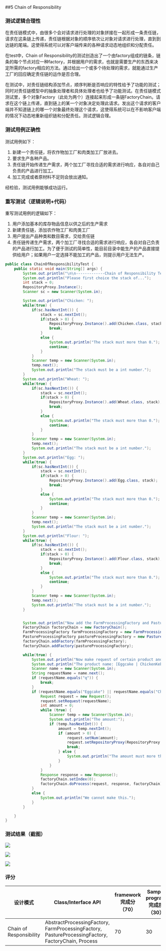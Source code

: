 ##5 Chain of Responsibility

### 测试逻辑合理性

在责任链模式中，由很多个会对请求进行处理的对象拼接在一起形成一条责任链，请求在这条链上传递，责任链根据对象的顺序依次让对象对请求进行处理，直到到达链的尾端。这使得系统可以对客户端传来的各种请求动态地组织和分配责任。

在test中，Chain of Responsibility的测试创造出了一个由factory组成的链条，链条的每个节点对应一种factory，并根据用户的需求，也就是需要生产的东西来决定所需的factory相应的方法。通过给出一个或多个待处理的需求，就能通过生产工厂的回应确定责任链的运作是否合理。

在测试中，对责任链结构添加节点，顺序判断是否响应的特性给予了功能的测试；同时对责任链模型中的抽象处理者和具体处理者也给予了功能测试。在责任链模式测试里，多个对象Factory（此处为两个）连接起来形成一条链FactoryChain。请求在这个链上传递，直到链上的某一个对象决定处理此请求。发出这个请求的客户端并不知道链上的哪一个对象最终处理这个请求，这使得系统可以在不影响客户端的情况下动态地重新组织链和分配责任。测试逻辑合理。

### 测试用例正确性

测试用例如下：

1. 新建一个责任链，将农作物加工厂和肉类加工厂放进去。
2. 要求生产各种产品。
3. 责任链开始传递生产需求，两个加工厂寻找合适的需求进行响应，各自对自己负责的产品进行加工。
4. 加工完成或者原材料不足则会放出通知。

经检验，测试用例能够成功运行。

### 重写测试（逻辑说明+代码）

重写测试用例的逻辑如下：

1. 用户添加基本的库存物品信息以供之后的生产需求
2. 新建责任链，添加农作物工厂和肉类工厂
3. 用户提出产品种类和数目需求，交给责任链
4. 责任链传递生产需求，两个加工厂寻找合适的需求进行响应，各自对自己负责的产品进行加工。为了便于测试的简单性，能目前目录中能生产的产品直接提供给用户；如果用户一定选择不能加工的产品，则提示用户无法生产。

```java
public class ChainOfResponsibilityTest {
    public static void main(String[] args) {
        System.out.println("\n\n-------------Chain of Responsibility Test-------------");
        System.out.println("Please first choice the stack of...");
        int stack = 0;
        RepositoryProxy.Instance();
        Scanner sc = new Scanner(System.in);

        System.out.println("Chicken: ");
        while(true) {
            if(sc.hasNextInt()) {
                stack = sc.nextInt();
                if(stack > 0) {
                    RepositoryProxy.Instance().add(Chicken.class, stack);
                    break;
                }
                else {
                    System.out.println("The stack must more than 0.");
                    continue;
                }
            }
            Scanner temp = new Scanner(System.in);
            temp.next();
            System.out.println("The stack must be a int number.");
        }
        System.out.println("Wheat: ");
        while(true) {
            if(sc.hasNextInt()) {
                stack = sc.nextInt();
                if(stack > 0) {
                    RepositoryProxy.Instance().add(Wheat.class, stack);
                    break;
                }
                else {
                    System.out.println("The stack must more than 0.");
                    continue;
                }
            }
            Scanner temp = new Scanner(System.in);
            temp.next();
            System.out.println("The stack must be a int number.");
        }
        System.out.println("Egg: ");
        while(true) {
            if(sc.hasNextInt()) {
                stack = sc.nextInt();
                if(stack > 0) {
                    RepositoryProxy.Instance().add(Egg.class, stack);
                    break;
                }
                else {
                    System.out.println("The stack must more than 0.");
                    continue;
                }
            }
            Scanner temp = new Scanner(System.in);
            temp.next();
            System.out.println("The stack must be a int number.");
        }
        System.out.println("Flour: ");
        while(true) {
            if(sc.hasNextInt()) {
                stack = sc.nextInt();
                if(stack > 0) {
                    RepositoryProxy.Instance().add(Flour.class, stack);
                    break;
                }
                else {
                    System.out.println("The stack must more than 0.");
                    continue;
                }
            }
            Scanner temp = new Scanner(System.in);
            temp.next();
            System.out.println("The stack must be a int number.");
        }


        System.out.println("Now add the FarmProcessingFactory and PastureProccessingFactory in the chain.");
        FactoryChain factoryChain = new FactoryChain();
        FarmProcessingFactory farmProcessingFactory = new FarmProcessingFactory();
        PastureProcessingFactory pastureProcessingFactory = new PastureProcessingFactory();
        factoryChain.addFactory(farmProcessingFactory);
        factoryChain.addFactory(pastureProcessingFactory);

        while(true) {
            System.out.println("Now make request of certain product and its number (\"q\" to quit).");
            System.out.println("The product name: [Eggcake | ChickenKebabs]");
            Scanner name = new Scanner(System.in);
            String requestName = name.next();
            if (requestName.equals("q")) {
                break;
            }
            if (requestName.equals("Eggcake") || requestName.equals("ChickenKebabs")) {
                Request request = new Request();
                request.setRequest(requestName);
                int amount = 0;
                while (true) {
                    Scanner temp = new Scanner(System.in);
                    System.out.println("The amount:");
                    if (temp.hasNextInt()) {
                        amount = temp.nextInt();
                        if (amount > 0) {
                            request.setNum(amount);
                            request.setRepositoryProxy(RepositoryProxy.Instance());
                            break;
                        } else {
                            System.out.println("The amount must more than 0.");
                        }
                    }
                }
                Response response = new Response();
                factoryChain.setIndex(0);
                factoryChain.doProcess(request, response, factoryChain);
            }
            else {
                System.out.println("We cannot make this.");
            }
        }

    }
}
```



### 测试结果（截图）

![](/Users/sTern/Downloads/EE_Study/3.0/软件架构设计/test/5+7testPic/5-01.png)

![](/Users/sTern/Downloads/EE_Study/3.0/软件架构设计/test/5+7testPic/5-02.png)

![](/Users/sTern/Downloads/EE_Study/3.0/软件架构设计/test/5+7testPic/5-03.png)



### 评分

| 设计模式                | Class/Interface API                                          | framework完成分（70） | Sample program完成度（30） | 备注说明 |
| ----------------------- | ------------------------------------------------------------ | --------------------- | -------------------------- | -------- |
| Chain of Responsibility | AbstractProcessingFactory, FarmProcessingFactory, PastureProcessingFactory, FactoryChain, Process | 70                    | 30                         | 无       |


